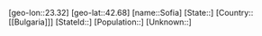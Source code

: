 ﻿---
location: [42.68,23.32]
type: City
tags:
- geo/City


SpocWebEntityId: 34341
isDeleted: false
confidential: public

---
[geo-lon::23.32]
[geo-lat::42.68]
[name::Sofia]
[State::]
[Country::[[Bulgaria]]]
[StateId::]
[Population::]
[Unknown::]

